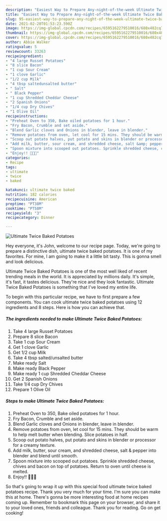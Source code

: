 ```yaml
---
description: "Easiest Way to Prepare Any-night-of-the-week Ultimate Twice Baked Potatoes"
title: "Easiest Way to Prepare Any-night-of-the-week Ultimate Twice Baked Potatoes"
slug: 95-easiest-way-to-prepare-any-night-of-the-week-ultimate-twice-baked-potatoes
date: 2021-02-20T01:53:23.590Z
image: https://img-global.cpcdn.com/recipes/6595162279510016/680x482cq70/ultimate-twice-baked-potatoes-recipe-main-photo.jpg
thumbnail: https://img-global.cpcdn.com/recipes/6595162279510016/680x482cq70/ultimate-twice-baked-potatoes-recipe-main-photo.jpg
cover: https://img-global.cpcdn.com/recipes/6595162279510016/680x482cq70/ultimate-twice-baked-potatoes-recipe-main-photo.jpg
author: Abbie Walker
ratingvalue: 5
reviewcount: 33263
recipeingredient:
- "4 large Russet Potatoes"
- "8 slice Bacon"
- "1 cup Sour Cream"
- "1 clove Garlic"
- "1/2 cup Milk"
- "4 tbsp saltedunsalted butter"
- " Salt"
- " Black Pepper"
- "1 cup Shredded Cheddar Cheese"
- "2 Spanish Onions"
- "1/4 cup Dry Chives"
- "1 Olive Oil"
recipeinstructions:
- "Preheat Oven to 350, Bake oiled potatoes for 1 hour."
- "Fry Bacon, Crumble and set aside."
- "Blend Garlic cloves and Onions in blender, leave in blender."
- "Remove potatoes from oven, let cool for 15 mins. They should be warm to help melt butter when blending. Slice potatoes in half."
- "Scoop out potato halves, put potato and skins in blender or processor for a creamy texture."
- "Add milk, butter, sour cream, and shredded cheese, salt &amp; pepper into blender and blend until smooth."
- "Spoon mixture into scooped out potatoes. Sprinkle shredded cheese, chives and bacon on top of potatoes. Return to oven until cheese is melted."
- "Enjoy!! 🍴🍴🍴"
categories:
- Recipe
tags:
- ultimate
- twice
- baked

katakunci: ultimate twice baked 
nutrition: 182 calories
recipecuisine: American
preptime: "PT38M"
cooktime: "PT58M"
recipeyield: "3"
recipecategory: Dinner

---
```



![Ultimate Twice Baked Potatoes](https://img-global.cpcdn.com/recipes/6595162279510016/680x482cq70/ultimate-twice-baked-potatoes-recipe-main-photo.jpg)

Hey everyone, it's John, welcome to our recipe page. Today, we're going to prepare a distinctive dish, ultimate twice baked potatoes. It is one of my favorites. For mine, I am going to make it a little bit tasty. This is gonna smell and look delicious.



Ultimate Twice Baked Potatoes is one of the most well liked of recent trending meals in the world. It is appreciated by millions daily. It's simple, it's fast, it tastes delicious. They're nice and they look fantastic. Ultimate Twice Baked Potatoes is something that I've loved my entire life.


To begin with this particular recipe, we have to first prepare a few components. You can cook ultimate twice baked potatoes using 12 ingredients and 8 steps. Here is how you can achieve that.

<!--inarticleads1-->

##### The ingredients needed to make Ultimate Twice Baked Potatoes:

1. Take 4 large Russet Potatoes
1. Prepare 8 slice Bacon
1. Take 1 cup Sour Cream
1. Get 1 clove Garlic
1. Get 1/2 cup Milk
1. Take 4 tbsp salted/unsalted butter
1. Make ready  Salt
1. Make ready  Black Pepper
1. Make ready 1 cup Shredded Cheddar Cheese
1. Get 2 Spanish Onions
1. Take 1/4 cup Dry Chives
1. Prepare 1 Olive Oil




<!--inarticleads2-->

##### Steps to make Ultimate Twice Baked Potatoes:

1. Preheat Oven to 350, Bake oiled potatoes for 1 hour.
1. Fry Bacon, Crumble and set aside.
1. Blend Garlic cloves and Onions in blender, leave in blender.
1. Remove potatoes from oven, let cool for 15 mins. They should be warm to help melt butter when blending. Slice potatoes in half.
1. Scoop out potato halves, put potato and skins in blender or processor for a creamy texture.
1. Add milk, butter, sour cream, and shredded cheese, salt &amp; pepper into blender and blend until smooth.
1. Spoon mixture into scooped out potatoes. Sprinkle shredded cheese, chives and bacon on top of potatoes. Return to oven until cheese is melted.
1. Enjoy!! 🍴🍴🍴




So that's going to wrap it up with this special food ultimate twice baked potatoes recipe. Thank you very much for your time. I'm sure you can make this at home. There's gonna be more interesting food at home recipes coming up. Remember to bookmark this page on your browser, and share it to your loved ones, friends and colleague. Thank you for reading. Go on get cooking!
